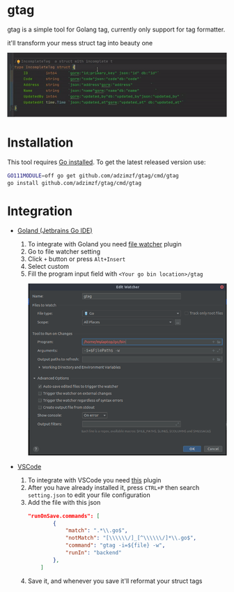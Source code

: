 # gtag
gtag is a simple tool for Golang tag, currently only support for tag formatter. 

it'll transform your mess struct tag into beauty one 
 
 <p align="center">
   <img src="./img/before_after.gif" alt="Before" width="738">
 </p>
 
# Installation
This tool requires [Go installed](http://golang.org/doc/install.html#releases).
To get the latest released version use:
```bash
GO111MODULE=off go get github.com/adzimzf/gtag/cmd/gtag
go install github.com/adzimzf/gtag/cmd/gtag
```

# Integration
* [Goland (Jetbrains Go IDE)](https://www.jetbrains.com/go/promo/?gclid=EAIaIQobChMIiuT_7pmh6gIVU38rCh3SPwRGEAAYASAAEgJh3vD_BwE)
    1. To integrate with Goland you need [file watcher](https://plugins.jetbrains.com/plugin/7177-file-watchers) plugin
    2. Go to file watcher setting
    3. Click `+` button or press `Alt+Insert`
    4. Select custom
    5. Fill the program input field with `<Your go bin location>/gtag`
        <p align="center">
            <img src="./img/goland_configuration.png" alt="Goland Configuration" width="738">
        </p>

* [VSCode](https://code.visualstudio.com/insiders/)
    1. To integrate with VSCode you need [this](https://marketplace.visualstudio.com/items?itemName=pucelle.run-on-save) plugin
    2. After you have already installed it, press `CTRL+P` then search `setting.json` to edit your file configuration
    3. Add the file with this json
        ```json
        "runOnSave.commands": [
                {
                    "match": ".*\\.go$",
                    "notMatch": "[\\\\\\/]_[^\\\\\\/]*\\.go$",
                    "command": "gtag -i=${file} -w",
                    "runIn": "backend"
                },
            ]
        ```
    4. Save it, and whenever you save it'll reformat your struct tags

